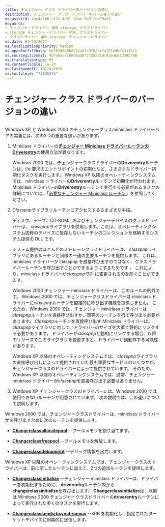 ```yaml
---
title: チェンジャー クラス ドライバーのバージョンの違い
description: チェンジャー クラス ドライバーのバージョンの違い
ms.assetid: 4ae4d1b0-cf2f-4c81-b8ae-3a91fd479a89
keywords:
- チェンジャードライバー WDK storage、クラスドライバー
- storage チェンジャードライバー WDK、クラスドライバー
- クラスドライバー WDK storage、チェンジャードライバー
ms.date: 04/20/2017
ms.localizationpriority: medium
ms.openlocfilehash: b0202d048b821ea8fc0f08ccfa701e8b94311bc1
ms.sourcegitcommit: 4b7a6ac7c68e6ad6f27da5d1dc4deabd5d34b748
ms.translationtype: MT
ms.contentlocale: ja-JP
ms.lasthandoff: 10/24/2019
ms.locfileid: "72845175"
---
```

# <a name="differences-in-changer-class-driver-versions"></a>チェンジャー クラス ドライバーのバージョンの違い


## <span id="ddk_differences_in_changer_class_driver_versions_kg"></span><span id="DDK_DIFFERENCES_IN_CHANGER_CLASS_DRIVER_VERSIONS_KG"></span>


Windows XP と Windows 2000 のチェンジャークラス/miniclass ドライバーペアの実装には、次の3つの重要な違いがあります。

1.  Miniclass ドライバーの[**チェンジャー Miniclass ドライバールーチンの Driverentry**](https://docs.microsoft.com/windows-hardware/drivers/storage/driverentry-of-changer-miniclass-drivers)の使用方法が異なります。

    Windows 2000 では、チェンジャークラスドライバーの**Driverentry**ルーチンは、i/o 要求のエントリポイントの初期化など、さまざまなドライバー初期化タスクを実行します。 Windows XP 以降のオペレーティングシステムでは、miniclass ドライバーの**Driverentry**ルーチンで初期化が行われます。 Miniclass ドライバーの**Driverentry**ルーチンで実行する必要があるタスクの詳細については、「[必要なチェンジャー Miniclass ルーチン](required-changer-miniclass-routines.md)」を参照してください。

2.  *Classpnp*ライブラリルーチンにアクセスするさまざまな手段。

    ディスク、テープ、CD-ROM、およびチェンジャーデバイスのクラスドライバーは、 *classpnp*ライブラリを使用します。これは、オペレーティングシステム固有のデバイスに依存しないルーチンのコレクションを格納するシステム提供の DLL です。

    システム提供のほとんどのストレージクラスドライバーは、 *classpnp*ライブラリにあるルーチンと同様の一連の主要ルーチンを提供します。 これは、miniclass ドライバーが classpnp を直接呼び出すのではなく、クラスドライバールーチンを呼び出すことができるようにするためです *。* これにより、miniclass ドライバーが*classpnp* DDI に変更されるのを防ぐことができます。

    Windows 2000 チェンジャー miniclass ドライバーは、このルールの例外です。 Windows 2000 では、チェンジャークラスドライバーは miniclass ドライバーに*classpnp*ルーチンを間接的に呼び出す機能を提供しません。 このため、Windows 2000 では、チェンジャー miniclass ドライバーは*classpnp*ルーチンを直接呼び出すか、同等のルーチンを行で呼び出す必要があります。 *Classpnp*ルーチンを直接呼び出す Miniclass ドライバーは、 *classpnp*ライブラリに対して、ドライバーのサイズを大軍て静的にリンクする必要があります。 ドライバーが*classpnp*と動的にリンクする場合、以降のリリースでこのライブラリを変更すると、ドライバーが誤動作する可能性があります。

    Windows XP 以降のオペレーティングシステムでは、 *classpnp*ライブラリの直接呼び出しによって提供されていた最も重要なサービスのいくつかが、チェンジャークラスのドライバーによって提供されています。 そのため、Windows XP 以降のオペレーティングシステムでは、通常、チェンジャー miniclass ドライバーが*classpnp*を直接呼び出す必要はありません。

3.  Windows XP チェンジャークラスのドライバーには、Windows 2000 では使用できないルーチンが用意されています。 次の説明では、この違いについて説明します。

Windows 2000 では、チェンジャークラスドライバーは、miniclass ドライバーがを呼び出すために次のルーチンを提供します。

-   [**Changerclassallocatepool**](https://docs.microsoft.com/windows-hardware/drivers/ddi/mcd/nf-mcd-changerclassallocatepool) --プールメモリを割り当てます。

-   [**Changerclassfreepool**](https://docs.microsoft.com/windows-hardware/drivers/ddi/mcd/nf-mcd-changerclassfreepool) --プールメモリを解放します。

-   [**Changerclassdebugprint**](https://docs.microsoft.com/windows-hardware/drivers/ddi/mcd/nf-mcd-changerclassdebugprint) --デバッグ情報を出力します。

Windows XP 以降のオペレーティングシステムでは、チェンジャークラスのドライバーは、前に示したルーチンに加えて、2つの追加ルーチンを提供します。

-   [**Changerclassinitialize**](https://docs.microsoft.com/windows-hardware/drivers/ddi/mcd/nf-mcd-changerclassinitialize) --チェンジャー miniclass ドライバーは、ドライバーを初期化するために、 **driverentry**ルーチン内から**changerclassinitialize**を呼び出します。 **Changerclassinitialize**は、以前は Windows 2000 チェンジャークラスドライバーの**driverentry**ルーチンによって実行された多くのタスクを実行します。

-   [**Changerclasssendsrbsynchronous**](https://docs.microsoft.com/windows-hardware/drivers/ddi/mcd/nf-mcd-changerclasssendsrbsynchronous) --SRB を初期化し、指定されたターゲットデバイスに同期的に送信します。

 

 




